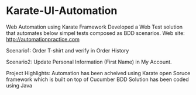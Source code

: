 # Karate-UI-Automation
Web Automation using Karate Framework
Developed a Web Test solution that automates below simpel tests composed as BDD scenarios.  Web site: http://automationpractice.com

Scenario1: Order T-shirt and verify in Order History

Scenario2: Update Personal Information (First Name) in My Account.

Project Highlights:
Automation has been acheived using Karate open Soruce framework which is built on top of Cucumber BDD
Solution has been coded using Java
